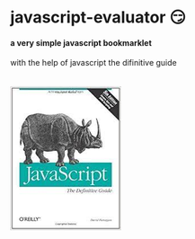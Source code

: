 # javascript-evaluator 😏                                                                                                                                                                                     
#### a very simple javascript bookmarklet 
 
with the help of javascript the difinitive guide<br/><br/><br/>
![difinitive guide](download.jpg)
